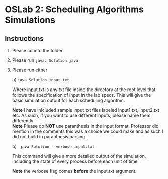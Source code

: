 # OSLab 2: Scheduling Algorithms Simulations 

## Instructions 

1) Please cd into the folder 
2) Please run ```javac Solution.java``` 
3) Please run either 

   a) ```java Solution input.txt```   
   
   Where input.txt is any txt file inside the directory at the root level that follows the specification of input in the lab specs. This will give the basic simulation output for each scheduling algorithm. 
 
   **Note** I have inlcluded sample input.txt files labeled input1.txt, input2.txt etc. As such, if you want to use different inputs, please name them differently  
   **Note** Please do **NOT** use paranthesis in the input format. Professor did mention in the comments this was a choice we could make and as such I did not build in paranthesis parsing. 
   
   b) ``` java Solution --verbose input.txt```  
   
   This command will give a more detailed output of the simulation, including the state of every process before each unit of time 
   
   **Note** the verbose flag comes **before** the input.txt argument.  
